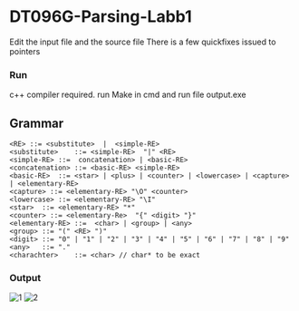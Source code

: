 # DT096G-Parsing-Labb1

Edit the input file and the source file
There is a few quickfixes issued to pointers
### Run
c++ compiler required.
run Make in cmd 
and run file output.exe

## Grammar
```
<RE> ::= <substitute>  |  <simple-RE>
<substitute>	::=	<simple-RE>  "|" <RE>
<simple-RE>	::=  concatenation> | <basic-RE> 
<concatenation> ::= <basic-RE> <simple-RE> 
<basic-RE>	::= <star> | <plus> | <counter> | <lowercase> | <capture> | <elementary-RE>
<capture> ::= <elementary-RE> "\O" <counter>
<lowercase> ::= <elementary-RE> "\I"
<star>	::=	<elementary-RE> "*"
<counter> ::= <elementary-Re>  "{" <digit> "}"
<elementary-RE>	::=	 <char> | <group> | <any> 
<group>	::=	"(" <RE> ")"
<digit> ::= "0" | "1" | "2" | "3" | "4" | "5" | "6" | "7" | "8" | "9"
<any>	::=	"."
<charachter>	::= <char> // char* to be exact
 ```
### Output

![1](https://user-images.githubusercontent.com/43444902/53501921-51f0ce80-3aad-11e9-983e-a042ade41a46.PNG)
![2](https://user-images.githubusercontent.com/43444902/53501922-52896500-3aad-11e9-92f2-63b48aace06a.PNG)

